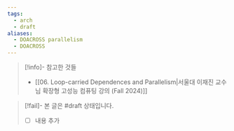 ```yaml
---
tags:
  - arch
  - draft
aliases:
  - DOACROSS parallelism
  - DOACROSS
---
```

> [!info]- 참고한 것들
> - [[06. Loop-carried Dependences and Parallelism|서울대 이재진 교수님 확장형 고성능 컴퓨팅 강의 (Fall 2024)]]

> [!fail]- 본 글은 #draft 상태입니다.
> - [ ] 내용 추가